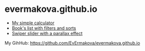 # evermakova.github.io

<ul>
  <li><a href="/MyCalculator">My simple calculator</a></li>
  <li><a href="/Sort&Filter">Book's list with filters and sorts</a></li>
  <li><a href="/Slider">Swiper slider with a parallax effect</a></li>
</ul>

<p>My GihHub: <a href="https://github.com/EvErmakova/evermakova.github.io" target="_blank">https://github.com/EvErmakova/evermakova.github.io</a></p>
